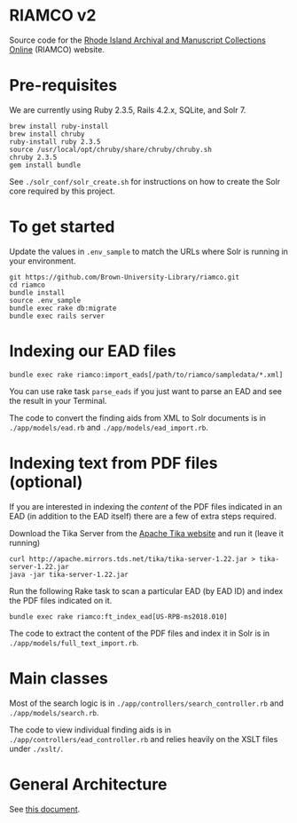 # RIAMCO v2
Source code for the [Rhode Island Archival and Manuscript Collections Online](http://riamco.org) (RIAMCO) website.


# Pre-requisites
We are currently using Ruby 2.3.5, Rails 4.2.x, SQLite, and Solr 7.

```
brew install ruby-install
brew install chruby
ruby-install ruby 2.3.5
source /usr/local/opt/chruby/share/chruby/chruby.sh
chruby 2.3.5
gem install bundle
```

See `./solr_conf/solr_create.sh` for instructions on how to create the Solr core required by this project.


# To get started
Update the values in `.env_sample` to match the URLs where Solr is running in
your environment.

```
git https://github.com/Brown-University-Library/riamco.git
cd riamco
bundle install
source .env_sample
bundle exec rake db:migrate
bundle exec rails server
```


# Indexing our EAD files
```
bundle exec rake riamco:import_eads[/path/to/riamco/sampledata/*.xml]
```

You can use rake task `parse_eads` if you just want to parse an EAD and see the result in your Terminal.

The code to convert the finding aids from XML to Solr documents is in `./app/models/ead.rb` and `./app/models/ead_import.rb`.


# Indexing text from PDF files (optional)
If you are interested in indexing the *content* of the PDF files indicated in an EAD (in addition to the EAD itself) there are a few of extra steps required.

Download the Tika Server from the [Apache Tika website](http://tika.apache.org/download.html) and run it (leave it running)

```
curl http://apache.mirrors.tds.net/tika/tika-server-1.22.jar > tika-server-1.22.jar
java -jar tika-server-1.22.jar
```

Run the following Rake task to scan a particular EAD (by EAD ID) and index the PDF files indicated on it.

```
bundle exec rake riamco:ft_index_ead[US-RPB-ms2018.010]
```

The code to extract the content of the PDF files and index it in Solr is in `./app/models/full_text_import.rb`.


# Main classes
Most of the search logic is in `./app/controllers/search_controller.rb` and `./app/models/search.rb`.

The code to view individual finding aids is in `./app/controllers/ead_controller.rb` and relies heavily on the XSLT files under `./xslt/`.


# General Architecture

See [this document](https://docs.google.com/document/d/1zQG6yT5sITz8JeCn4ILDOLy1nT5XAY6MwSRHm36Pwog/).


